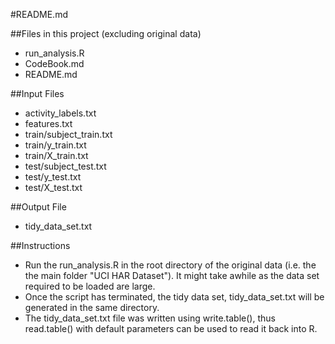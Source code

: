 #README.md

##Files in this project (excluding original data)
- run_analysis.R
- CodeBook.md
- README.md

##Input Files
- activity_labels.txt
- features.txt
- train/subject_train.txt
- train/y_train.txt
- train/X_train.txt
- test/subject_test.txt
- test/y_test.txt
- test/X_test.txt

##Output File
- tidy_data_set.txt

##Instructions
- Run the run_analysis.R in the root directory of the original data (i.e. the the main folder "UCI HAR Dataset"). It might take awhile as the data set required to be loaded are large.
- Once the script has terminated, the tidy data set, tidy_data_set.txt will be generated in the same directory.
- The tidy_data_set.txt file was written using write.table(), thus read.table() with default parameters can be used to read it back into R.
